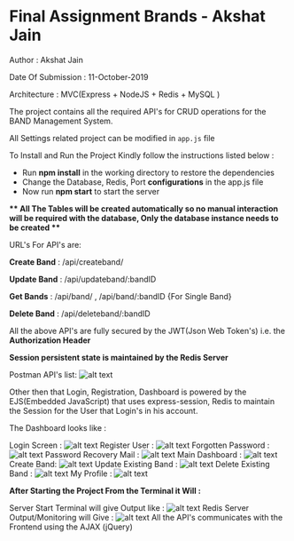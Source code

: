 # Final Assignment Brands - Akshat Jain

Author : Akshat Jain

Date Of Submission : 11-October-2019

Architecture : MVC(Express + NodeJS + Redis + MySQL )

The project contains all the required API&#39;s for CRUD operations for the BAND Management System.

All Settings related project can be modified in `app.js` file

To Install and Run the Project Kindly follow the instructions listed below :

- Run **npm install** in the working directory to restore the dependencies
- Change the Database, Redis, Port **configurations** in the app.js file
- Now run **npm start** to start the server

**\*\* All The Tables will be created automatically so no manual interaction will be required with the database, Only the database instance needs to be created \*\***

URL&#39;s For API&#39;s are:

**Create Band** : /api/createband/

**Update Band** : /api/updateband/:bandID

**Get Bands** : /api/band/ , /api/band/:bandID {For Single Band}

**Delete Band** : /api/deleteband/:bandID

All the above API&#39;s are fully secured by the JWT(Json Web Token&#39;s) i.e. the **Authorization Header**

**Session persistent state is maintained by the Redis Server**

Postman API&#39;s list:
![alt text](https://raw.githubusercontent.com/akshatjain244/NodeJS-Final-Assignment/master/screenshots/Postman%20API's.png)


Other then that Login, Registration, Dashboard is powered by the EJS(Embedded JavaScript) that uses express-session, Redis to maintain the Session for the User that Login&#39;s in his account.

The Dashboard looks like :

Login Screen :
![alt text](https://raw.githubusercontent.com/akshatjain244/NodeJS-Final-Assignment/master/screenshots/Login%20Screen.png)
Register User :
![alt text](https://raw.githubusercontent.com/akshatjain244/NodeJS-Final-Assignment/master/screenshots/Register%20User.png)
Forgotten Password :
![alt text](https://raw.githubusercontent.com/akshatjain244/NodeJS-Final-Assignment/master/screenshots/Forgotten-password.png)
Password Recovery Mail :
![alt text](https://raw.githubusercontent.com/akshatjain244/NodeJS-Final-Assignment/master/screenshots/recover-mail.png)
Main Dashboard :
![alt text](https://raw.githubusercontent.com/akshatjain244/NodeJS-Final-Assignment/master/screenshots/dashboard.png)
Create Band:
![alt text](https://raw.githubusercontent.com/akshatjain244/NodeJS-Final-Assignment/master/screenshots/Create%20Band.png)
Update Existing Band :
![alt text](https://raw.githubusercontent.com/akshatjain244/NodeJS-Final-Assignment/master/screenshots/Update%20Band.png)
Delete Existing Band :
![alt text](https://raw.githubusercontent.com/akshatjain244/NodeJS-Final-Assignment/master/screenshots/Delete%20Band.png)
My Profile :
![alt text](https://raw.githubusercontent.com/akshatjain244/NodeJS-Final-Assignment/master/screenshots/my-profile.png)


**After Starting the Project From the Terminal it Will :**

Server Start Terminal will give Output like :
![alt text](https://raw.githubusercontent.com/akshatjain244/NodeJS-Final-Assignment/master/screenshots/Run%20Project.png)
Redis Server Output/Monitoring will Give :
![alt text](https://raw.githubusercontent.com/akshatjain244/NodeJS-Final-Assignment/master/screenshots/Redis%20Server.png)
All the API&#39;s communicates with the Frontend using the AJAX (jQuery)
